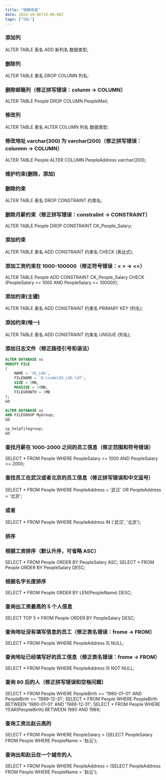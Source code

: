 ```yaml
---
title: "增删改查"
date: 2024-10-06T19:08:00Z
tags: ["SQL"]
---
```


###  添加列
ALTER TABLE 表名 ADD 新列名 数据类型;

###  删除列
ALTER TABLE 表名 DROP COLUMN 列名;

###  删除邮箱列（修正拼写错误：colunm → COLUMN）
ALTER TABLE People DROP COLUMN PeopleMail;

###  修改列
ALTER TABLE 表名 ALTER COLUMN 列名 数据类型;

###  修改地址 varchar(300) 为 varchar(200)（修正拼写错误：colunmn → COLUMN）
ALTER TABLE People ALTER COLUMN PeopleAddress varchar(200);

###  维护约束(删除，添加)
###  删除约束
ALTER TABLE 表名 DROP CONSTRAINT 约束名;

###  删除月薪约束（修正拼写错误：constralint → CONSTRAINT）
ALTER TABLE People DROP CONSTRAINT CK_People_Salary;

###  添加约束
ALTER TABLE 表名 ADD CONSTRAINT 约束名 CHECK (表达式);

###  添加工资约束在 1000-100000（修正符号错误：< = → <=）
ALTER TABLE People ADD CONSTRAINT CK_People_Salary CHECK (PeopleSalary >= 1000 AND PeopleSalary <= 100000);

###  添加约束(主键)
ALTER TABLE 表名 ADD CONSTRAINT 约束名 PRIMARY KEY (列名);

###  添加约束(唯一)
ALTER TABLE 表名 ADD CONSTRAINT 约束名 UNIQUE (列名);

###  添加日志文件（修正路径引号和语法）
```sql
ALTER DATABASE xs
MODIFY FILE
(
    NAME = 'XS_LOG',
    FILENAME = 'D:\code\XS_LOG.ldf',
    SIZE = 5MB,
    MAXSIZE = 10MB,
    FILEGROWTH = 1MB
);
GO

ALTER DATABASE xs
ADD FILEGROUP MyGroup;
GO

sp_helpfilegroup;
GO
```
###  查找月薪在 1000-2000 之间的员工信息（修正范围和符号错误）
SELECT * FROM People WHERE PeopleSalary >= 1000 AND PeopleSalary <= 2000;

###  查找员工在武汉或者北京的员工信息（修正拼写错误和中文逗号）
SELECT * FROM People WHERE PeopleAddress = '武汉' OR PeopleAddress = '北京';
###  或者
SELECT * FROM People WHERE PeopleAddress IN ('武汉', '北京');

###  排序
###  根据工资排序（默认升序，可省略 ASC）
SELECT * FROM People ORDER BY PeopleSalary ASC;
SELECT * FROM People ORDER BY PeopleSalary DESC;

###  根据名字长度排序
SELECT * FROM People ORDER BY LEN(PeopleName) DESC;

###  查询出工资最高的 5 个人信息
SELECT TOP 5 * FROM People ORDER BY PeopleSalary DESC;

###  查询地址没有填写信息的员工（修正表名错误：frome → FROM）
SELECT * FROM People WHERE PeopleAddress IS NULL;

###  查询地址已经填写好的员工信息（修正表名错误：frome → FROM）
SELECT * FROM People WHERE PeopleAddress IS NOT NULL;

###  查询 80 后的人（修正拼写错误和空格问题）
SELECT * FROM People WHERE PeopleBirth >= '1980-01-01' AND PeopleBirth <= '1989-12-31';
SELECT * FROM People WHERE PeopleBirth BETWEEN '1980-01-01' AND '1989-12-31';
SELECT * FROM People WHERE YEAR(PeopleBirth) BETWEEN 1980 AND 1989;

###  查询工资比赵云高的
SELECT * FROM People WHERE PeopleSalary > (SELECT PeopleSalary FROM People WHERE PeopleName = '赵云');

###  查询出和赵云在一个城市的人
SELECT * FROM People WHERE PeopleAddress = (SELECT PeopleAddress FROM People WHERE PeopleName = '赵云');